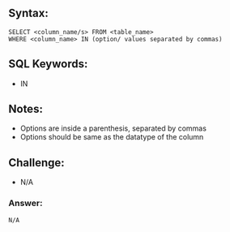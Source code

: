 ## Syntax:

```
SELECT <column_name/s> FROM <table_name>
WHERE <column_name> IN (option/ values separated by commas)
```

## SQL Keywords:

- IN

## Notes:

- Options are inside a parenthesis, separated by commas
- Options should be same as the datatype of the column

## Challenge:

- N/A

### Answer:

```
N/A
```
